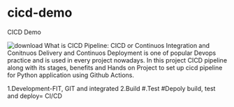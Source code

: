 # cicd-demo
CICD Demo 

![download](https://github.com/user-attachments/assets/610ea26f-8459-4b84-8ff2-6542137044ac)
What is CICD Pipeline:
CICD or Continuos Integration and Conitnuos Delivery and Continuos Deployment is one of popular Devops practice and is used in every project nowadays. 
In this project CICD pipeline along with its stages, benefits and Hands on Project to set up cicd pipeline for Python application using Github Actions.

1.Development-FIT, GIT and integrated
2.Build
#.Test
#Depoly
build, test and deploy= CI/CD
